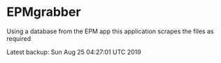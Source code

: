 # EPMgrabber
Using a database from the EPM app this application scrapes the files as required


Latest backup: Sun Aug 25 04:27:01 UTC 2019
